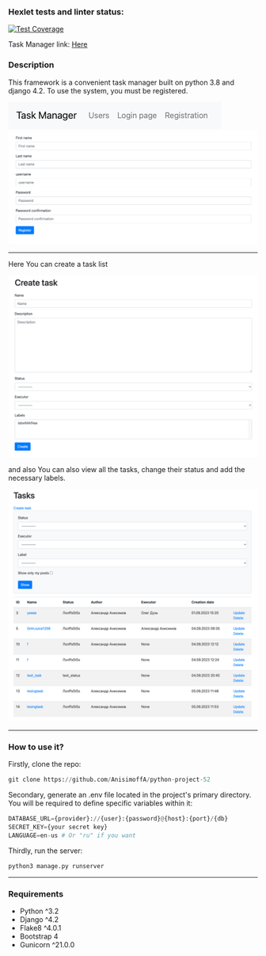 ### Hexlet tests and linter status:
[![Test Coverage](https://api.codeclimate.com/v1/badges/9388f6ca6f9296e88a1d/test_coverage)](https://codeclimate.com/github/AnisimoffA/python-project-52/test_coverage)

Task Manager link: [Here](python-project-52-production-312b.up.railway.app)

### Description

This framework is a convenient task manager built on python 3.8 and django 4.2. To use the system, you must be registered.

![img.png](images/img.png)
![img_1.png](images/img_1.png)
___
Here You can create a task list

![img.png](images/img3.png)

and also You can also view all the tasks, change their status and add the necessary labels.

![img.png](images/img4.png)

___
### How to use it?

Firstly, clone the repo:
```python
git clone https://github.com/AnisimoffA/python-project-52
```

Secondary, generate an .env file located in the project's primary directory. You will be required to define specific variables within it:
```python
DATABASE_URL={provider}://{user}:{password}@{host}:{port}/{db}
SECRET_KEY={your secret key}
LANGUAGE=en-us # Or "ru" if you want
```

Thirdly, run the server:
```python
python3 manage.py runserver
```
___
### Requirements

- Python ^3.2
- Django ^4.2
- Flake8 ^4.0.1
- Bootstrap 4
- Gunicorn ^21.0.0
